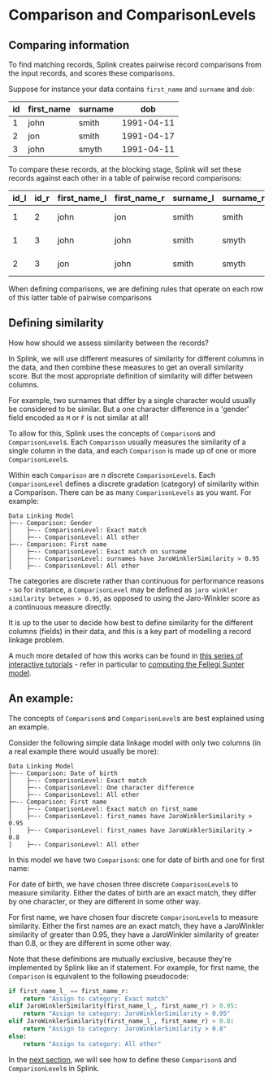 # Comparison and ComparisonLevels



## Comparing information

To find matching records, Splink creates pairwise record comparisons from the input records, and scores these comparisons.

Suppose for instance your data contains `first_name` and `surname` and `dob`:

|id |first_name|surname|dob       |
|---|----------|-------|----------|
|1  |john      |smith  |1991-04-11|
|2  |jon       |smith  |1991-04-17|
|3  |john      |smyth  |1991-04-11|

To compare these records, at the blocking stage, Splink will set these records against each other in a table of pairwise record comparisons:

|id_l|id_r|first_name_l|first_name_r|surname_l|surname_r|dob_l     |dob_r     |
|----|----|------------|------------|---------|---------|----------|----------|
|1   |2   |john        |jon         |smith    |smith    |1991-04-11|1991-04-17|
|1   |3   |john        |john        |smith    |smyth    |1991-04-11|1991-04-11|
|2   |3   |jon         |john        |smith    |smyth    |1991-04-17|1991-04-11|


When defining comparisons, we are defining rules that operate on each row of this latter table of pairwise comparisons

## Defining similarity


How how should we assess similarity between the records?

In Splink, we will use different measures of similarity for different columns in the data, and then combine these measures to get an overall similarity score.  But the most appropriate definition of similarity will differ between columns.

For example, two surnames that differ by a single character would usually be considered to be similar.  But a one character difference in a 'gender' field encoded as `M` or `F` is not similar at all!

To allow for this, Splink uses the concepts of `Comparison`s and `ComparisonLevel`s.  Each `Comparison` usually measures the similarity of a single column in the data, and each `Comparison` is made up of one or more `ComparisonLevel`s.

Within each `Comparison` are _n_ discrete `ComparisonLevel`s.  Each `ComparisonLevel` defines a discrete gradation (category) of similarity within a Comparison.  There can be as many `ComparisonLevels` as you want. For example:

```
Data Linking Model
├─-- Comparison: Gender
│    ├─-- ComparisonLevel: Exact match
│    ├─-- ComparisonLevel: All other
├─-- Comparison: First name
│    ├─-- ComparisonLevel: Exact match on surname
│    ├─-- ComparisonLevel: surnames have JaroWinklerSimilarity > 0.95
│    ├─-- ComparisonLevel: All other
```

The categories are discrete rather than continuous for performance reasons - so for instance, a `ComparisonLevel` may be defined as `jaro winkler similarity between > 0.95`, as opposed to using the Jaro-Winkler score as a continuous measure directly.

It is up to the user to decide how best to define similarity for the different columns (fields) in their data, and this is a key part of modelling a record linkage problem.

A much more detailed of how this works can be found in [this series of interactive tutorials](https://www.robinlinacre.com/probabilistic_linkage/) - refer in particular to [computing the Fellegi Sunter model](https://www.robinlinacre.com/computing_fellegi_sunter/).

## An example:


The concepts of `Comparison`s and `ComparisonLevel`s are best explained using an example.

Consider the following simple data linkage model with only two columns (in a real example there would usually be more):

```
Data Linking Model
├─-- Comparison: Date of birth
│    ├─-- ComparisonLevel: Exact match
│    ├─-- ComparisonLevel: One character difference
│    ├─-- ComparisonLevel: All other
├─-- Comparison: First name
│    ├─-- ComparisonLevel: Exact match on first_name
│    ├─-- ComparisonLevel: first_names have JaroWinklerSimilarity > 0.95
│    ├─-- ComparisonLevel: first_names have JaroWinklerSimilarity > 0.8
│    ├─-- ComparisonLevel: All other
```


In this model we have two `Comparison`s: one for date of birth and one for first name:

For date of birth, we have chosen three discrete `ComparisonLevel`s to measure similarity.  Either the dates of birth are an exact match, they differ by one character, or they are different in some other way.

For first name, we have chosen four discrete `ComparisonLevel`s to measure similarity.  Either the first names are an exact match, they have a JaroWinkler similarity of greater than 0.95, they have a JaroWinkler similarity of greater than 0.8, or they are different in some other way.

Note that these definitions are mutually exclusive, because they're implemented by Splink like an if statement.  For example, for first name, the `Comparison` is equivalent to the following pseudocode:

```python
if first_name_l_ == first_name_r:
    return "Assign to category: Exact match"
elif JaroWinklerSimilarity(first_name_l_, first_name_r) > 0.95:
    return "Assign to category: JaroWinklerSimilarity > 0.95"
elif JaroWinklerSimilarity(first_name_l_, first_name_r) > 0.8:
    return "Assign to category: JaroWinklerSimilarity > 0.8"
else:
    return "Assign to category: All other"
```

In the [next section](./customising_comparisons.ipynb), we will see how to define these `Comparison`s and `ComparisonLevel`s in Splink.
